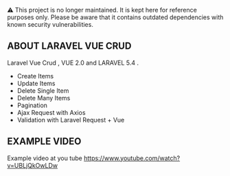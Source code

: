 ⚠️ This project is no longer maintained. It is kept here for reference purposes only. Please be aware that it contains outdated dependencies with known security vulnerabilities.

## ABOUT LARAVEL VUE CRUD

Laravel Vue Crud , VUE 2.0 and LARAVEL 5.4 .


- Create Items 
- Update Items 
- Delete Single Item
- Delete Many Items
- Pagination
- Ajax Request with Axios
- Validation with Laravel Request + Vue

## EXAMPLE VIDEO

Example video at you tube 
https://www.youtube.com/watch?v=UBLjQkOwLDw


